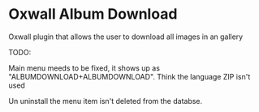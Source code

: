 # Oxwall Album Download
Oxwall plugin that allows the user to download all images in an gallery


TODO:

Main menu meeds to be fixed, it shows up as "ALBUMDOWNLOAD+ALBUMDOWNLOAD". Think the language ZIP isn't used

Un uninstall the menu item isn't deleted from the databse.

